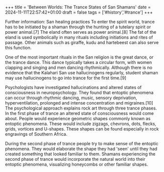 +++
title = 'Between Worlds: The Trance States of San Shamans'
date = 2024-11-11T22:57:42+01:00
draft = false
tags = ['#history','#trance']
+++

Further information: San healing practices
To enter the spirit world, trance has to be initiated by a shaman through the hunting of a tutelary spirit or power animal.[7] The eland often serves as power animal.[8] The fat of the eland is used symbolically in many rituals including initiations and rites of passage. Other animals such as giraffe, kudu and hartebeest can also serve this function.

One of the most important rituals in the San religion is the great dance, or the trance dance. This dance typically takes a circular form, with women clapping and singing and men dancing rhythmically. Although there is no evidence that the Kalahari San use hallucinogens regularly, student shaman may use hallucinogens to go into trance for the first time.[9]

Psychologists have investigated hallucinations and altered states of consciousness in neuropsychology. They found that entoptic phenomena can occur through rhythmic dancing, music, sensory deprivation, hyperventilation, prolonged and intense concentration and migraines.[10] The psychological approach explains rock art through three trance phases. In the first phase of trance an altered state of consciousness would come about. People would experience geometric shapes commonly known as entoptic phenomena. These would include zigzags, chevrons, dots, flecks, grids, vortices and U-shapes. These shapes can be found especially in rock engravings of Southern Africa.

During the second phase of trance people try to make sense of the entoptic phenomena. They would elaborate the shape they had 'seen' until they had created something that looked familiar to them. Shamans experiencing the second phase of trance would incorporate the natural world into their entoptic phenomena, visualizing honeycombs or other familiar shapes.